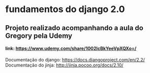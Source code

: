 # fundamentos do django 2.0

## Projeto realizado acompanhando a aula do Gregory pela Udemy
#### link: https://www.udemy.com/share/1002lcBkYeeVpXQXo=/

Documentação do django: https://docs.djangoproject.com/en/2.2/
Documentação do jinja: http://jinja.pocoo.org/docs/2.10/
